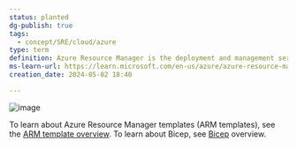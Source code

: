 ```yaml
---
status: planted
dg-publish: true
tags:
  - concept/SRE/cloud/azure
type: term
definition: Azure Resource Manager is the deployment and management service for Azure. It provides a management layer that enables you to create, update, and delete resources in your Azure account.
ms-learn-url: https://learn.microsoft.com/en-us/azure/azure-resource-manager/management/overview
creation_date: 2024-05-02 18:40

---
```

![image](https://filedn.eu/lLCDT28fW4ahdtipln72iIF/public-vault-media/images/consistent-management-layer.png)

To learn about Azure Resource Manager templates (ARM templates), see the [ARM template overview](https://learn.microsoft.com/en-us/azure/azure-resource-manager/templates/overview). To learn about Bicep, see [Bicep](https://learn.microsoft.com/en-us/azure/azure-resource-manager/bicep/overview) overview.